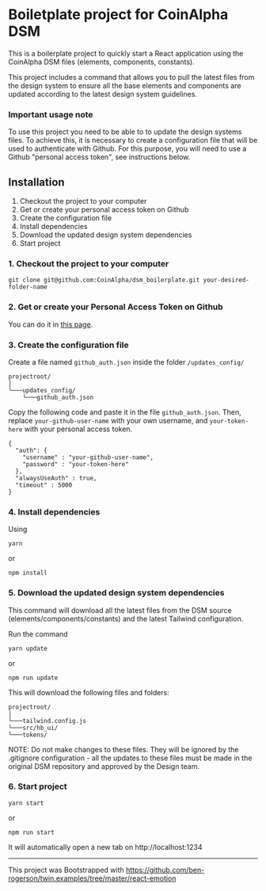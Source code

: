 # Boiletplate project for CoinAlpha DSM

This is a boilerplate project to quickly start a React application using the CoinAlpha DSM files (elements, components, constants).

This project includes a command that allows you to pull the latest files from the design system to ensure all the base elements and components are updated according to the latest design system guidelines.

### Important usage note

To use this project you need to be able to to update the design systems files. To achieve this, it is necessary to create a configuration file that will be used to authenticate with Github. For this purpose, you will need to use a Github "personal access token", see instructions below.

## Installation

1. Checkout the project to your computer
2. Get or create your personal access token on Github
3. Create the configuration file
4. Install dependencies
5. Download the updated design system dependencies
6. Start project

### 1. Checkout the project to your computer

```shell
git clone git@github.com:CoinAlpha/dsm_boilerplate.git your-desired-folder-name
```

### 2. Get or create your Personal Access Token on Github

You can do it in [this page](https://github.com/settings/tokens).

### 3. Create the configuration file

Create a file named `github_auth.json` inside the folder `/updates_config/`

```
projectroot/
│
└───updates_config/
    └───github_auth.json
```

Copy the following code and paste it in the file `github_auth.json`. Then, replace `your-github-user-name` with your own username, and `your-token-here` with your personal access token. 

```
{
  "auth": {
    "username" : "your-github-user-name",
    "password" : "your-token-here"
  },
  "alwaysUseAuth" : true,
  "timeout" : 5000 
}

```

### 4. Install dependencies

Using

```shell
yarn
```
or

```shell
npm install
```

### 5. Download the updated design system dependencies

This command will download all the latest files from the DSM source (elements/components/constants) and the latest Tailwind configuration.

Run the command

```shell
yarn update
```

or

```shell
npm run update
```

This will download the following files and folders:

```
projectroot/
│
└───tailwind.config.js
└───src/hb_ui/
└───tokens/
```

NOTE: Do not make changes to these files. They will be ignored by the .gitignore configuration - all the updates to these files must be made in the original DSM repository and approved by the Design team.

### 6. Start project

```shell
yarn start
```

or

```shell
npm run start
```

It will automatically open a new tab on
http://localhost:1234


---


This project was Bootstrapped with https://github.com/ben-rogerson/twin.examples/tree/master/react-emotion
